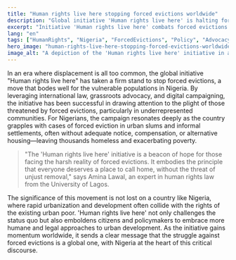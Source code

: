 ```yaml
---
title: "Human rights live here stopping forced evictions worldwide"
description: "Global initiative 'Human rights live here' is halting forced evictions, impacting lives in Nigeria."
excerpt: "Initiative 'Human rights live here' combats forced evictions."
lang: "en"
tags: ["HumanRights", "Nigeria", "ForcedEvictions", "Policy", "Advocacy"]
hero_image: "human-rights-live-here-stopping-forced-evictions-worldwide.png"
image_alt: "A depiction of the 'Human rights live here' initiative in action against forced evictions"
---
```


In an era where displacement is all too common, the global initiative "Human rights live here" has taken a firm stand to stop forced evictions, a move that bodes well for the vulnerable populations in Nigeria. By leveraging international law, grassroots advocacy, and digital campaigning, the initiative has been successful in drawing attention to the plight of those threatened by forced evictions, particularly in underrepresented communities. For Nigerians, the campaign resonates deeply as the country grapples with cases of forced eviction in urban slums and informal settlements, often without adequate notice, compensation, or alternative housing—leaving thousands homeless and exacerbating poverty.

> "The 'Human rights live here' initiative is a beacon of hope for those facing the harsh reality of forced evictions. It embodies the principle that everyone deserves a place to call home, without the threat of unjust removal," says Amina Lawal, an expert in human rights law from the University of Lagos.

The significance of this movement is not lost on a country like Nigeria, where rapid urbanization and development often collide with the rights of the existing urban poor. 'Human rights live here' not only challenges the status quo but also emboldens citizens and policymakers to embrace more humane and legal approaches to urban development. As the initiative gains momentum worldwide, it sends a clear message that the struggle against forced evictions is a global one, with Nigeria at the heart of this critical discourse.